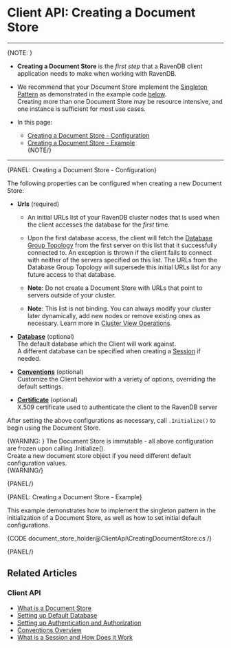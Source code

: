 ﻿# Client API: Creating a Document Store
---
{NOTE: }  

* **Creating a Document Store** is the _first step_ that a RavenDB client application needs to make when working with RavenDB.

* We recommend that your Document Store implement the [Singleton Pattern](https://csharpindepth.com/articles/Singleton) as demonstrated in 
the example code [below](../client-api/creating-document-store#creating-a-document-store---example).  
Creating more than one Document Store may be resource intensive, and one instance is sufficient for most use cases.  

* In this page:  
  * [Creating a Document Store - Configuration](../client-api/creating-document-store#creating-a-document-store---configuration)  
  * [Creating a Document Store - Example](../client-api/creating-document-store#creating-a-document-store---example)  
{NOTE/}

---
{PANEL: Creating a Document Store - Configuration}

The following properties can be configured when creating a new Document Store:  
 
* **Urls** (required)  

    * An initial URLs list of your RavenDB cluster nodes that is used when the client accesses the database for the _first_ time.  

    * Upon the first database access, the client will fetch the [Database Group Topology](../studio/database/settings/manage-database-group) 
    from the first server on this list that it successfully connected to. An exception is thrown if the client fails to connect with neither 
    of the servers specified on this list. The URLs from the Database Group Topology will supersede this initial URLs list for any future 
    access to that database.  

    * **Note**: Do not create a Document Store with URLs that point to servers outside of your cluster.  

    * **Note**: This list is not binding. You can always modify your cluster later dynamically, add new nodes or remove existing ones as 
    necessary. Learn more in [Cluster View Operations](../server/cluster/cluster-view#cluster-view-operations).  

* **[Database](../client-api/setting-up-default-database)** (optional)  
  The default database which the Client will work against.  
  A different database can be specified when creating a [Session](../client-api/session/opening-a-session) if needed.  

* **[Conventions](../client-api/configuration/conventions)** (optional)  
  Customize the Client behavior with a variety of options, overriding the default settings.  

* **[Certificate](../client-api/setting-up-authentication-and-authorization)** (optional)  
  X.509 certificate used to authenticate the client to the RavenDB server  

After setting the above configurations as necessary, call `.Initialize()` to begin using the Document Store.  

{WARNING: }
The Document Store is immutable - all above configuration are frozen upon calling .Initialize().  
Create a new document store object if you need different default configuration values.  
{WARNING/}

{PANEL/}

{PANEL: Creating a Document Store - Example}

This example demonstrates how to implement the singleton pattern in the initialization of a Document Store, as well as how to set initial 
default configurations.

{CODE document_store_holder@ClientApi\CreatingDocumentStore.cs /}  

{PANEL/}

## Related Articles

### Client API

- [What is a Document Store](../client-api/what-is-a-document-store)
- [Setting up Default Database](../client-api/setting-up-default-database)
- [Setting up Authentication and Authorization](../client-api/setting-up-authentication-and-authorization)
- [Conventions Overview](../client-api/configuration/conventions)
- [What is a Session and How Does it Work](../client-api/session/what-is-a-session-and-how-does-it-work)


